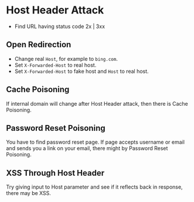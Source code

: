 # Host Header Attack

* Find URL having status code 2x | 3xx

## Open Redirection

* Change real `Host`, for example to `bing.com`.
* Set `X-Forwarded-Host` to real host.
* Set `X-Forwarded-Host` to fake host and `Host` to real host.

## Cache Poisoning

If internal domain will change after Host Header attack, then there is Cache Poisoning.

## Password Reset Poisoning

You have to find password reset page. If page accepts username or email and sends you a link on your email, there might by Password Reset Poisoning.

## XSS Through Host Header

Try giving input to Host parameter and see if it reflects back in response, there may be XSS.
